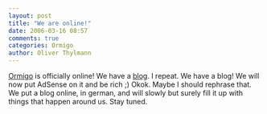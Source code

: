 ```yaml
---
layout: post
title: "We are online!"
date: 2006-03-16 08:57
comments: true
categories: Ormigo
author: Oliver Thylmann
---
```





[Ormigo](http://ormigo.com/) is officially online! We have a [blog](http://blog.ormigo.com/). I repeat. We have a blog! We will now put AdSense on it and be rich ;) Okok. Maybe I should rephrase that. We put a blog online, in german, and will slowly but surely fill it up with things that happen around us. Stay tuned.






